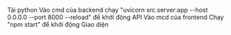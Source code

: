 Tải python
Vào cmd của backend chạy "uvicorn src.server:app --host 0.0.0.0 --port 8000 --reload" để khởi động API
Vào mcd của frontend Chạy "npm start" để khởi động Giao diện


